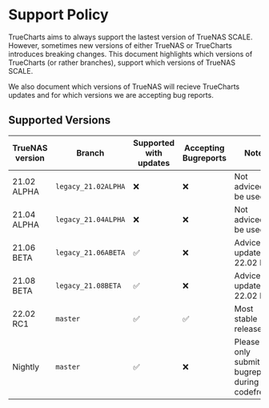 # Support Policy

TrueCharts aims to always support the lastest version of TrueNAS SCALE.
However, sometimes new versions of either TrueNAS or TrueCharts introduces breaking changes.
This document highlights which versions of TrueCharts (or rather branches), support which versions of TrueNAS SCALE.

We also document which versions of TrueNAS will recieve TrueCharts updates and for which versions we are accepting bug reports.

## Supported Versions

| TrueNAS version | Branch| Supported with updates | Accepting Bugreports | Notes |
| ------- | ------- |------------------ | -------------- | -------------- |
| 21.02 ALPHA | `legacy_21.02ALPHA`| :x: | :x: | Not adviced to be used
| 21.04 ALPHA | `legacy_21.04ALPHA`| :x: | :x: | Not adviced to be used
| 21.06 BETA | `legacy_21.06ABETA` | :white_check_mark: | :x: | Adviced to update to 22.02 RC1
| 21.08 BETA | `legacy_21.08BETA` | :white_check_mark: | :x: | Adviced to update to 22.02 RC1
| 22.02 RC1 | `master` | :white_check_mark: | :white_check_mark: | Most stable release
| Nightly | `master` | :white_check_mark: | :x: | Please only submit bugreports during codefreeze
